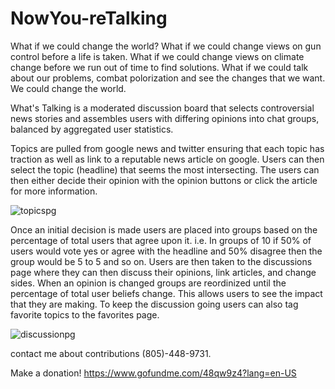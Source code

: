 # NowYou-reTalking
What if we could change the world? What if we could change views on gun control before a life is taken. What if we could change views on climate change before we run out of time to find solutions. What if we could talk about our problems, combat polorization and see the changes that we want. We could change the world.

What's Talking is a moderated discussion board that selects controversial news stories and assembles users with differing opinions into chat groups, balanced by aggregated user statistics.

Topics are pulled from google news and twitter ensuring that each topic has traction as well as link to a reputable news article on google. Users can then select the topic (headline) that seems the most intersecting. The users can then either decide their opinion with the opinion buttons or click the article for more information. 

![topicspg](https://user-images.githubusercontent.com/6510141/30008252-61c9434a-90d2-11e7-8629-09a1733482ee.png)

Once an initial decision is made users are placed into groups based on the percentage of total users that agree upon it. i.e. In groups of 10 if 50% of users would vote yes or agree with the headline and 50% disagree then the group would be 5 to 5 and so on. Users are then taken to the discussions page where they can then discuss their opinions, link articles, and change sides. When an opinion is changed groups are reordinized until the percentage of total user beliefs change. This allows users to see the impact that they are making. To keep the discussion going users can also tag favorite topics to the favorites page. 

![discussionpg](https://user-images.githubusercontent.com/6510141/30008230-2a497c5a-90d2-11e7-9bac-e4b7df3898f1.png)

contact me about contributions (805)-448-9731.

Make a donation!
https://www.gofundme.com/48qw9z4?lang=en-US



